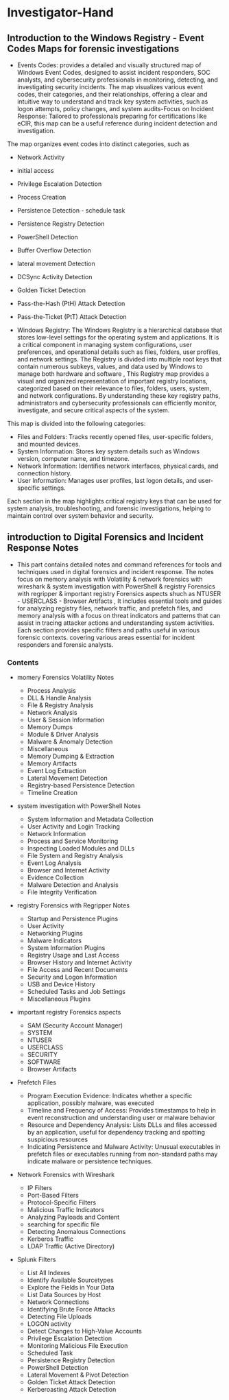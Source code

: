 # Investigator-Hand
## Introduction to the Windows Registry - Event Codes Maps for forensic investigations 

- Events Codes: provides a detailed and visually structured map of Windows Event Codes, designed to assist incident responders, SOC analysts, and cybersecurity professionals in monitoring, detecting, and investigating security incidents. The map visualizes various event codes, their categories, and their relationships, offering a clear and intuitive way to understand and track key system activities, such as logon attempts, policy changes, and system audits-Focus on Incident Response: Tailored to professionals preparing for certifications like eCIR, this map can be a useful reference during incident detection and investigation.

The map organizes event codes into distinct categories, such as 
- Network Activity
- initial access
- Privilege Escalation Detection
- Process Creation
- Persistence Detection - schedule task
- Persistence Registry    Detection
- PowerShell Detection
- Buffer Overflow Detection
- lateral movement Detection
- DCSync Activity Detection
- Golden Ticket Detection
- Pass-the-Hash (PtH) Attack Detection
- Pass-the-Ticket (PtT) Attack Detection


 - Windows Registry: The Windows Registry is a hierarchical database that stores low-level settings for the operating system and applications. It is a critical component in managing system configurations, user preferences, and operational details such as files, folders, user profiles, and network settings. The Registry is divided into multiple root keys that contain numerous subkeys, values, and data used by Windows to manage both hardware and software , This Registry map provides a visual and organized representation of important registry locations, categorized based on their relevance to files, folders, users, system, and network configurations. By understanding these key registry paths, administrators and cybersecurity professionals can efficiently monitor, investigate, and secure critical aspects of the system.

This map is divided into the following categories:

- Files and Folders: Tracks recently opened files, user-specific folders, and mounted devices.
- System Information: Stores key system details such as Windows version, computer name, and timezone.
- Network Information: Identifies network interfaces, physical cards, and connection history.
- User Information: Manages user profiles, last logon details, and user-specific settings.

Each section in the map highlights critical registry keys that can be used for system analysis, troubleshooting, and forensic investigations, helping to maintain control over system behavior and security.

## introduction to Digital Forensics and Incident Response Notes 

- This part contains detailed notes and command references for tools and techniques used in digital forensics and incident response. The notes focus on memory analysis with Volatility & network forensics with wireshark & system investigation with PowerShell & registry Forensics with regripper & important registry Forensics aspects shuch as NTUSER - USERCLASS - Browser Artifacts , It includes essential tools and guides for analyzing registry files, network traffic, and prefetch files, and memory analysis with a focus on threat indicators and patterns that can assist in tracing attacker actions and understanding system activities. Each section provides specific filters and paths useful in various forensic contexts. covering various areas essential for incident responders and forensic analysts.

### Contents
- momery Forensics Volatility Notes
    - Process Analysis
    - DLL & Handle Analysis
    - File & Registry Analysis
    - Network Analysis
    - User & Session Information
    - Memory Dumps
    - Module & Driver Analysis
    - Malware & Anomaly Detection
    - Miscellaneous
    - Memory Dumping & Extraction
    - Memory Artifacts
    - Event Log Extraction
    - Lateral Movement Detection
    - Registry-based Persistence Detection
    - Timeline Creation
      
- system investigation with PowerShell Notes
    - System Information and Metadata Collection
    - User Activity and Login Tracking
    - Network Information
    - Process and Service Monitoring
    - Inspecting Loaded Modules and DLLs
    - File System and Registry Analysis
    - Event Log Analysis
    - Browser and Internet Activity
    - Evidence Collection
    - Malware Detection and Analysis
    - File Integrity Verification
      
- registry Forensics with Regripper Notes
    - Startup and Persistence Plugins
    - User Activity
    - Networking Plugins
    - Malware Indicators
    - System Information Plugins
    - Registry Usage and Last Access
    - Browser History and Internet Activity
    -  File Access and Recent Documents
    -  Security and Logon Information
    -  USB and Device History
    -  Scheduled Tasks and Job Settings
    -  Miscellaneous Plugins
      
 - important registry Forensics aspects
    - SAM (Security Account Manager)
    - SYSTEM
    - NTUSER
    - USERCLASS
    - SECURITY
    - SOFTWARE
    - Browser Artifacts
      
- Prefetch Files
    - Program Execution Evidence: Indicates whether a specific application, possibly malware, was executed
    - Timeline and Frequency of Access: Provides timestamps to help in event reconstruction and understanding user or malware behavior
    - Resource and Dependency Analysis: Lists DLLs and files accessed by an application, useful for dependency tracking and spotting suspicious resources
    - Indicating Persistence and Malware Activity: Unusual executables in prefetch files or executables running from non-standard paths may indicate malware or persistence techniques.
      
 - Network Forensics with Wireshark
    - IP Filters
    - Port-Based Filters
    - Protocol-Specific Filters
    - Malicious Traffic Indicators
    - Analyzing Payloads and Content
    - searching for specific file
    - Detecting Anomalous Connections
    - Kerberos Traffic
    - LDAP Traffic (Active Directory)    

- Splunk Filters
    - List All Indexes
    - Identify Available Sourcetypes
    - Explore the Fields in Your Data
    - List Data Sources by Host
    - Network Connections
    - Identifying Brute Force Attacks
    - Detecting File Uploads
    - LOGON activity
    - Detect Changes to High-Value Accounts
    - Privilege Escalation Detection
    - Monitoring Malicious File Execution
    - Scheduled Task
    - Persistence Registry Detection
    - PowerShell Detection
    - Lateral Movement & Pivot Detection
    - Golden Ticket Attack Detection
    - Kerberoasting Attack Detection
       
